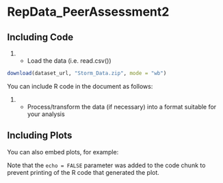 RepData\_PeerAssessment2
================

Including Code
--------------

1.  -   Load the data (i.e. read.csv())

``` r
download(dataset_url, "Storm_Data.zip", mode = "wb")
```

You can include R code in the document as follows:

1.  -   Process/transform the data (if necessary) into a format suitable for your analysis

Including Plots
---------------

You can also embed plots, for example:

Note that the `echo = FALSE` parameter was added to the code chunk to prevent printing of the R code that generated the plot.
